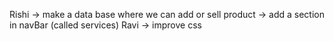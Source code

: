 Rishi 
-> make a data base where we can add or sell product
-> add a section in navBar (called services)
Ravi
-> improve css 
